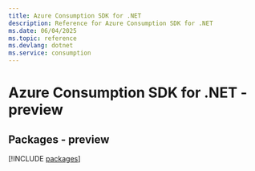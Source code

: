 ```yaml
---
title: Azure Consumption SDK for .NET
description: Reference for Azure Consumption SDK for .NET
ms.date: 06/04/2025
ms.topic: reference
ms.devlang: dotnet
ms.service: consumption
---
```

# Azure Consumption SDK for .NET - preview
## Packages - preview
[!INCLUDE [packages](consumption-index.md)]